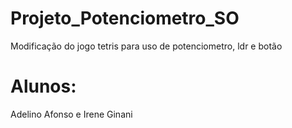 # Projeto_Potenciometro_SO
Modificação do jogo tetris para uso de potenciometro, ldr e botão

# Alunos: 

Adelino Afonso e Irene Ginani
